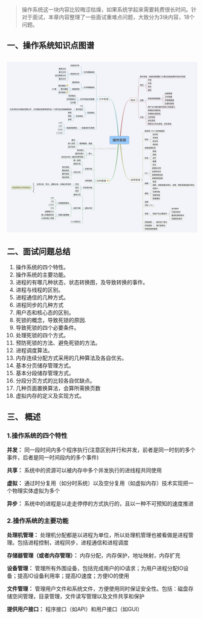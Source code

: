 > 操作系统这一块内容比较晦涩枯燥，如果系统学起来需要耗费很长时间。针对于面试，本章内容整理了一些面试重难点问题，大致分为3块内容，18个问题。

## 一、操作系统知识点图谱

## ![img](../img/summarize-1.png)

## 二、面试问题总结

1. 操作系统的四个特性。
2. 操作系统的主要功能。
3. 进程的有哪几种状态，状态转换图，及导致转换的事件。
4. 进程与线程的区别。
5. 进程通信的几种方式。
6. 进程同步的几种方式
7. 用户态和核心态的区别。
8. 死锁的概念，导致死锁的原因.
9. 导致死锁的四个必要条件。
10. 处理死锁的四个方式。
11. 预防死锁的方法、避免死锁的方法。
12. 进程调度算法。
13. 内存连续分配方式采用的几种算法及各自优劣。
14. 基本分页储存管理方式。
15. 基本分段储存管理方式。
16. 分段分页方式的比较各自优缺点。
17. 几种页面置换算法，会算所需换页数
18. 虚拟内存的定义及实现方式。

## 三、 概述

### 1.操作系统的四个特性

**并发：** 同一段时间内多个程序执行(注意区别并行和并发，前者是同一时刻的多个事件，后者是同一时间段内的多个事件)

**共享：** 系统中的资源可以被内存中多个并发执行的进线程共同使用

**虚拟：** 通过时分复用（如分时系统）以及空分复用（如虚拟内存）技术实现把一个物理实体虚拟为多个

**异步：** 系统中的进程是以走走停停的方式执行的，且以一种不可预知的速度推进

### 2.操作系统的主要功能

**处理机管理：** 处理机分配都是以进程为单位，所以处理机管理也被看做是进程管理。包括进程控制，进程同步，进程通信和进程调度

**存储器管理（或者内存管理）：** 内存分配，内存保护，地址映射，内存扩充

**设备管理：** 管理所有外围设备，包括完成用户的IO请求；为用户进程分配IO设备；提高IO设备利用率；提高IO速度；方便IO的使用

**文件管理：** 管理用户文件和系统文件，方便使用同时保证安全性。包括：磁盘存储空间管理，目录管理，文件读写管理以及文件共享和保护

**提供用户接口：** 程序接口（如API）和用户接口（如GUI）

